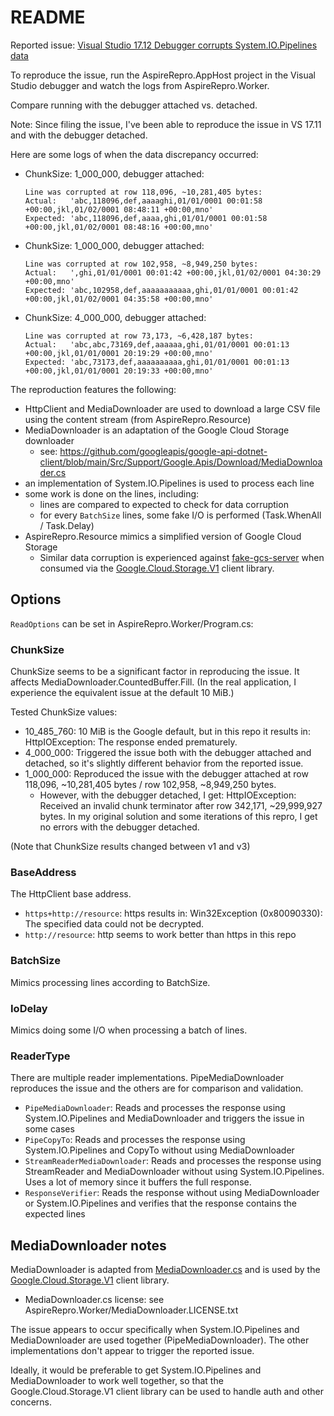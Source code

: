 # README

Reported issue: [Visual Studio 17.12 Debugger corrupts System.IO.Pipelines data](https://developercommunity.visualstudio.com/t/Visual-Studio-1712-Debugger-corrupts-Sy/10789416)

To reproduce the issue, run the AspireRepro.AppHost project in the Visual Studio debugger and watch the logs
from AspireRepro.Worker.

Compare running with the debugger attached vs. detached.

Note: Since filing the issue, I've been able to reproduce the issue in VS 17.11 and with the debugger detached.

Here are some logs of when the data discrepancy occurred:

- ChunkSize: 1_000_000, debugger attached:

    ```
    Line was corrupted at row 118,096, ~10,281,405 bytes:
    Actual:   'abc,118096,def,aaaaghi,01/01/0001 00:01:58 +00:00,jkl,01/02/0001 08:48:11 +00:00,mno'
    Expected: 'abc,118096,def,aaaa,ghi,01/01/0001 00:01:58 +00:00,jkl,01/02/0001 08:48:16 +00:00,mno'
    ```

- ChunkSize: 1_000_000, debugger attached:

    ```
    Line was corrupted at row 102,958, ~8,949,250 bytes:
    Actual:   ',ghi,01/01/0001 00:01:42 +00:00,jkl,01/02/0001 04:30:29 +00:00,mno'
    Expected: 'abc,102958,def,aaaaaaaaaaa,ghi,01/01/0001 00:01:42 +00:00,jkl,01/02/0001 04:35:58 +00:00,mno'
    ```

- ChunkSize: 4_000_000, debugger attached:

    ```
    Line was corrupted at row 73,173, ~6,428,187 bytes:
    Actual:   'abc,abc,73169,def,aaaaaa,ghi,01/01/0001 00:01:13 +00:00,jkl,01/01/0001 20:19:29 +00:00,mno'
    Expected: 'abc,73173,def,aaaaaaaaaa,ghi,01/01/0001 00:01:13 +00:00,jkl,01/01/0001 20:19:33 +00:00,mno'
    ```

The reproduction features the following:

- HttpClient and MediaDownloader are used to download a large CSV file using the content stream (from AspireRepro.Resource)
- MediaDownloader is an adaptation of the Google Cloud Storage downloader
    - see: https://github.com/googleapis/google-api-dotnet-client/blob/main/Src/Support/Google.Apis/Download/MediaDownloader.cs
- an implementation of System.IO.Pipelines is used to process each line
- some work is done on the lines, including:
    - lines are compared to expected to check for data corruption
    - for every `BatchSize` lines, some fake I/O is performed (Task.WhenAll / Task.Delay)
- AspireRepro.Resource mimics a simplified version of Google Cloud Storage
    - Similar data corruption is experienced against [fake-gcs-server](https://github.com/fsouza/fake-gcs-server) when
      consumed via the [Google.Cloud.Storage.V1](https://www.nuget.org/packages/Google.Cloud.Storage.V1) client library.

## Options

`ReadOptions` can be set in AspireRepro.Worker/Program.cs:

### ChunkSize

ChunkSize seems to be a significant factor in reproducing the issue. It affects MediaDownloader.CountedBuffer.Fill.
(In the real application, I experience the equivalent issue at the default 10 MiB.)

Tested ChunkSize values:

- 10_485_760: 10 MiB is the Google default, but in this repo it results in: HttpIOException: The response ended prematurely.
- 4_000_000: Triggered the issue both with the debugger attached and detached, so it's slightly different behavior from
  the reported issue.
- 1_000_000: Reproduced the issue with the debugger attached at row 118,096, ~10,281,405 bytes / row 102,958, ~8,949,250 bytes.
    - However, with the debugger detached, I get: HttpIOException: Received an invalid chunk terminator
      after row 342,171, ~29,999,927 bytes. In my original solution and some iterations of this repro, I get no errors
      with the debugger detached.

(Note that ChunkSize results changed between v1 and v3)

### BaseAddress

The HttpClient base address.

- `https+http://resource`: https results in: Win32Exception (0x80090330): The specified data could not be decrypted.
- `http://resource`: http seems to work better than https in this repo

### BatchSize

Mimics processing lines according to BatchSize.

### IoDelay

Mimics doing some I/O when processing a batch of lines.

### ReaderType

There are multiple reader implementations. PipeMediaDownloader reproduces the issue and the others are for comparison
and validation.

- `PipeMediaDownloader`: Reads and processes the response using System.IO.Pipelines and MediaDownloader and triggers
  the issue in some cases
- `PipeCopyTo`: Reads and processes the response using System.IO.Pipelines and CopyTo without using MediaDownloader
- `StreamReaderMediaDownloader`: Reads and processes the response using StreamReader and MediaDownloader without using
  System.IO.Pipelines. Uses a lot of memory since it buffers the full response.
- `ResponseVerifier`: Reads the response without using MediaDownloader or System.IO.Pipelines and verifies that the
  response contains the expected lines

## MediaDownloader notes

MediaDownloader is adapted from
[MediaDownloader.cs](https://github.com/googleapis/google-api-dotnet-client/blob/main/Src/Support/Google.Apis/Download/MediaDownloader.cs)
and is used by the [Google.Cloud.Storage.V1](https://www.nuget.org/packages/Google.Cloud.Storage.V1) client library.

- MediaDownloader.cs license: see AspireRepro.Worker/MediaDownloader.LICENSE.txt

The issue appears to occur specifically when System.IO.Pipelines and MediaDownloader are used together
(PipeMediaDownloader). The other implementations don't appear to trigger the reported issue.

Ideally, it would be preferable to get System.IO.Pipelines and MediaDownloader to work well together, so that the
Google.Cloud.Storage.V1 client library can be used to handle auth and other concerns.
